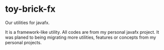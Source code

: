 # toy-brick-fx
Our utilities for javafx.

It is a framework-like utility. All codes are from my personal javafx project.
It was planed to being migrating more utilities, features or concepts from my personal projects.

